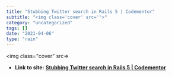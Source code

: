 ```yaml
---
title: "Stubbing Twitter search in Rails 5 | Codementor"
subtitle: "<img class='cover' src=''>"
category: "uncategorized"
tags: []
date: "2021-04-06"
type: "rain"
---
```

<img class="cover" src=>


* **Link to site:** **[Stubbing Twitter search in Rails 5 | Codementor](https://www.codementor.io/nimphal/stubbing-twitter-search-in-rails-5-iuwps97pd)**